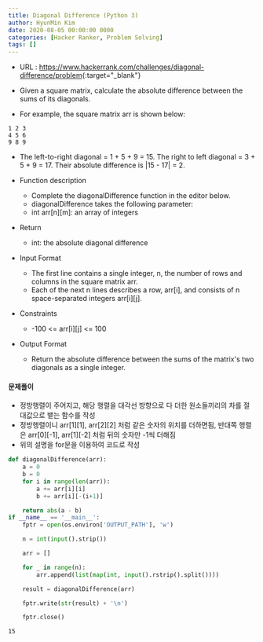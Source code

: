 ```yaml
---
title: Diagonal Difference (Python 3)
author: HyunMin Kim
date: 2020-08-05 00:00:00 0000
categories: [Hacker Ranker, Problem Solving]
tags: []
---
```


- URL : <https://www.hackerrank.com/challenges/diagonal-difference/problem>{:target="_blank"}


- Given a square matrix, calculate the absolute difference between the sums of its diagonals.

- For example, the square matrix arr is shown below:
```
1 2 3
4 5 6
9 8 9 
```
- The left-to-right diagonal = 1 + 5 + 9 = 15. The right to left diagonal = 3 + 5 + 9 = 17. Their absolute difference is |15 - 17| = 2.

- Function description
    - Complete the diagonalDifference function in the editor below.
    - diagonalDifference takes the following parameter:
    - int arr[n][m]: an array of integers
    
- Return
    - int: the absolute diagonal difference

- Input Format
    - The first line contains a single integer, n, the number of rows and columns in the square matrix arr.
    - Each of the next n lines describes a row, arr[i], and consists of n space-separated integers arr[i][j].

- Constraints
    - -100 <= arr[i][j] <= 100

- Output Format
    - Return the absolute difference between the sums of the matrix's two diagonals as a single integer.

#### 문제풀이
- 정방행렬이 주어지고, 해당 행렬을 대각선 방향으로 다 더한 원소들끼리의 차를 절대값으로 뱉는 함수를 작성
- 정방행렬이니 arr[1][1], arr[2][2] 처럼 같은 숫자의 위치를 더하면됨, 반대쪽 행렬은 arr[0][-1], arr[1][-2] 처럼 뒤의 숫자만 -1씩 더해짐
- 위의 설명을 for문을 이용하여 코드로 작성 


```python
def diagonalDifference(arr):
    a = 0
    b = 0
    for i in range(len(arr)):
        a += arr[i][i]
        b += arr[i][-(i+1)]

    return abs(a - b)
if __name__ == '__main__':
    fptr = open(os.environ['OUTPUT_PATH'], 'w')

    n = int(input().strip())

    arr = []

    for _ in range(n):
        arr.append(list(map(int, input().rstrip().split())))

    result = diagonalDifference(arr)

    fptr.write(str(result) + '\n')

    fptr.close()
```




    15